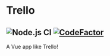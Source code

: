 # Trello
![Node.js CI](https://github.com/Xanonymous-GitHub/trello/workflows/Node.js%20CI/badge.svg)
[![CodeFactor](https://www.codefactor.io/repository/github/xanonymous-github/trello/badge)](https://www.codefactor.io/repository/github/xanonymous-github/trello)
---
A Vue app like Trello!
